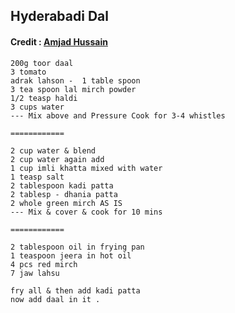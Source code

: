 ## Hyderabadi Dal

#### Credit : [Amjad Hussain](https://www.linkedin.com/in/amjad-hussain-07b35115/)

```
200g toor daal
3 tomato 
adrak lahson -  1 table spoon
3 tea spoon lal mirch powder
1/2 teasp haldi 
3 cups water
--- Mix above and Pressure Cook for 3-4 whistles

============

2 cup water & blend
2 cup water again add
1 cup imli khatta mixed with water
1 teasp salt
2 tablespoon kadi patta
2 tablesp - dhania patta
2 whole green mirch AS IS
--- Mix & cover & cook for 10 mins

============

2 tablespoon oil in frying pan
1 teaspoon jeera in hot oil
4 pcs red mirch
7 jaw lahsu

fry all & then add kadi patta 
now add daal in it .
```
